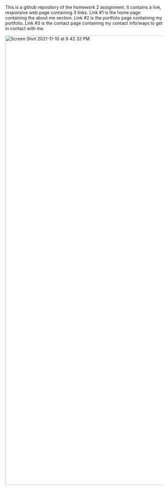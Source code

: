 This is a github repository of the homework 2 assignment.
It contains a live, responsive web page containing 3 links.
Link #1 is the home page containing the about me section.
Link #2 is the portfolio page containing my portfolio.
Link #3 is the contact page containing my contact info/ways to get in contact with me.

<img width="1440" alt="Screen Shot 2021-11-10 at 8 42 32 PM" src="https://user-images.githubusercontent.com/93016157/141239018-5365991b-ecb2-42ab-a9c2-65f93018d40f.png">

